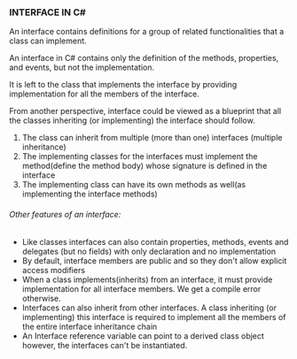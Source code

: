 ### INTERFACE IN C#

An interface contains definitions for a group of related functionalities
that a class can implement.

An interface in C# contains only the definition of the methods, properties, and events, but not the implementation.

It is left to the class that implements the interface by providing implementation for all the members of the interface.

From another perspective, interface could be viewed as a blueprint that all the classes inheriting (or implementing) the interface should follow.

1. The class can inherit from multiple (more than one) interfaces (multiple inheritance)
2. The implementing classes for the interfaces must implement the method(define the method body) whose signature is defined in the interface
3. The implementing class can have its own methods as well(as implementing the interface methods)

###### Other features of an interface:
- Like classes interfaces can also contain properties, methods, events and delegates (but no fields) with only declaration and no
implementation
- By default, interface members are public and so they don't allow explicit access modifiers
- When a class implements(inherits) from an interface, it must provide implementation for all interface members. We get a compile error otherwise.
- Interfaces can also inherit from other interfaces. A class inheriting (or implementing) this interface is required to implement all the members of the entire interface inheritance chain
- An Interface reference variable can point to a derived class object however, the interfaces
can't be instantiated.

